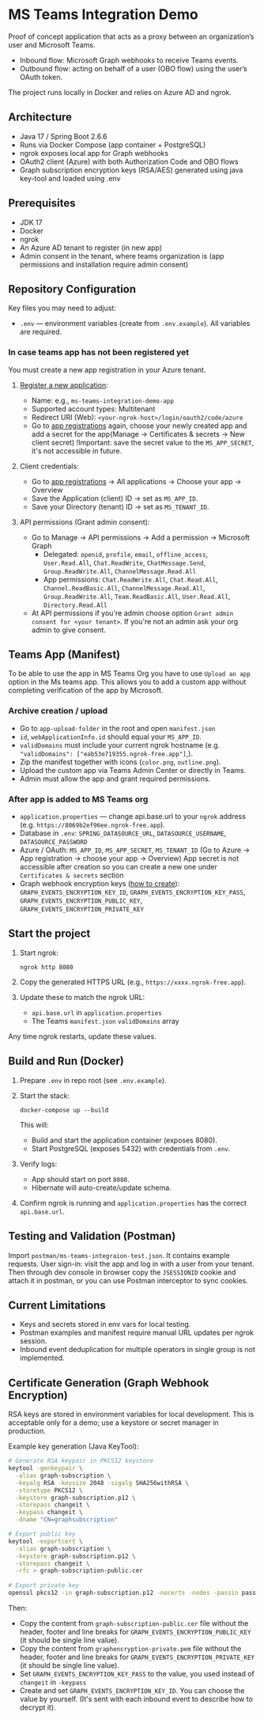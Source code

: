 # MS Teams Integration Demo

Proof of concept application that acts as a proxy between an organization’s user and Microsoft Teams.

* Inbound flow: Microsoft Graph webhooks to receive Teams events.
* Outbound flow: acting on behalf of a user (OBO flow) using the user’s OAuth token.

The project runs locally in Docker and relies on Azure AD and ngrok.

## Architecture

* Java 17 / Spring Boot 2.6.6
* Runs via Docker Compose (app container + PostgreSQL)
* ngrok exposes local app for Graph webhooks
* OAuth2 client (Azure) with both Authorization Code and OBO flows
* Graph subscription encryption keys (RSA/AES) generated using java key-tool and loaded using .env

## Prerequisites

* JDK 17
* Docker
* ngrok
* An Azure AD tenant to register (in new app)
* Admin consent in the tenant, where teams organization is (app permissions and installation require admin consent)

## Repository Configuration

Key files you may need to adjust:
* `.env` — environment variables (create from `.env.example`). All variables are required.

### In case teams app has not been registered yet

You must create a new app registration in your Azure tenant.

1. [Register a new application](https://portal.azure.com/#view/Microsoft_AAD_RegisteredApps/CreateApplicationBlade/quickStartType~/null/isMSAApp~/false):

   * Name: e.g., `ms-teams-integration-demo-app`
   * Supported account types: Multitenant
   * Redirect URI (Web): `<your-ngrok-host>/login/oauth2/code/azure`
   * Go to [app registrations](https://portal.azure.com/#view/Microsoft_AAD_RegisteredApps/ApplicationsListBlade) again, choose your newly created app and add a secret for the app(Manage -> Certificates & secrets -> New client secret)
!Important: save the secret value to the `MS_APP_SECRET`, it's not accessible in future.

2. Client credentials:

   * Go to [app registrations](https://portal.azure.com/#view/Microsoft_AAD_RegisteredApps/ApplicationsListBlade) -> All applications -> Choose your app -> Overview
   * Save the Application (client) ID → set as `MS_APP_ID`.
   * Save your Directory (tenant) ID → set as `MS_TENANT_ID`.

3. API permissions (Grant admin consent):

   * Go to Manage -> API permissions -> Add a permission -> Microsoft Graph
     * Delegated: `openid`, `profile`, `email`, `offline_access`, `User.Read.All`, `Chat.ReadWrite`, `ChatMessage.Send`, `Group.ReadWrite.All`, `ChannelMessage.Read.All`
     * App permissions: `Chat.ReadWrite.All`, `Chat.Read.All`, `Channel.ReadBasic.All`, `ChannelMessage.Read.All`,  `Group.ReadWrite.All`, `Team.ReadBasic.All`, `User.Read.All`, `Directory.Read.All`
   * At API permissions if you're admin choose option `Grant admin consent for <your tenant>`. If you're not an admin ask your org admin to give consent.

## Teams App (Manifest)

To be able to use the app in MS Teams Org you have to use `Upload an app` option in the Ms teams app.
This allows you to add a custom app without completing verification of the app by Microsoft.

### Archive creation / upload

* Go to `app-upload-folder` in the root and open `manifest.json`
* `id`, `webApplicationInfo.id` should equal your `MS_APP_ID`.
* `validDomains` must include your current ngrok hostname (e.g. `"validDomains": ["eab53e719355.ngrok-free.app"]`,).
* Zip the manifest together with icons (`color.png`, `outline.png`).
* Upload the custom app via Teams Admin Center or directly in Teams.
* Admin must allow the app and grant required permissions.

### After app is added to MS Teams org

* `application.properties` — change api.base.url to your `ngrok` address (e.g. `https://8069b2ef96ee.ngrok-free.app`).
* Database in `.env`: `SPRING_DATASOURCE_URL`, `DATASOURCE_USERNAME`, `DATASOURCE_PASSWORD`
* Azure / OAuth: `MS_APP_ID`, `MS_APP_SECRET`, `MS_TENANT_ID` (Go to Azure -> App registration -> choose your app -> Overview)
App secret is not accessible after creation so you can create a new one under  `Certificates & secrets` section
* Graph webhook encryption keys ([how to create](#certificate-generation-graph-webhook-encryption)):
  `GRAPH_EVENTS_ENCRYPTION_KEY_ID`, `GRAPH_EVENTS_ENCRYPTION_KEY_PASS`,
  `GRAPH_EVENTS_ENCRYPTION_PUBLIC_KEY`, `GRAPH_EVENTS_ENCRYPTION_PRIVATE_KEY`


## Start the project

1. Start ngrok:

   ```
   ngrok http 8080
   ```
2. Copy the generated HTTPS URL (e.g., `https://xxxx.ngrok-free.app`).
3. Update these to match the ngrok URL:

    * `api.base.url` in `application.properties`
    * The Teams `manifest.json` `validDomains` array

Any time ngrok restarts, update these values.

## Build and Run (Docker)

1. Prepare `.env` in repo root (see `.env.example`).

2. Start the stack:

   ```
   docker-compose up --build
   ```

   This will:

    * Build and start the application container (exposes 8080).
    * Start PostgreSQL (exposes 5432) with credentials from `.env`.

3. Verify logs:

    * App should start on port `8080`.
    * Hibernate will auto-create/update schema.

4. Confirm ngrok is running and `application.properties` has the correct `api.base.url`.

## Testing and Validation (Postman)

Import `postman/ms-teams-integraion-test.json`. It contains example requests. 
User sign-in: visit the app and log in with a user from your tenant. Then through dev console
in browser copy the `JSESSIONID` cookie and attach it in postman, or you can use Postman interceptor
to sync cookies. 


## Current Limitations

* Keys and secrets stored in env vars for local testing.
* Postman examples and manifest require manual URL updates per ngrok session.
* Inbound event deduplication for multiple operators in single group is not implemented.


## Certificate Generation (Graph Webhook Encryption)

RSA keys are stored in environment variables for local development. This is acceptable only for a demo;
use a keystore or secret manager in production.

Example key generation (Java KeyTool):

```bash
# Generate RSA keypair in PKCS12 keystore
keytool -genkeypair \
  -alias graph-subscription \
  -keyalg RSA -keysize 2048 -sigalg SHA256withRSA \
  -storetype PKCS12 \
  -keystore graph-subscription.p12 \
  -storepass changeit \
  -keypass changeit \
  -dname "CN=graphsubscription"

# Export public key
keytool -exportcert \
  -alias graph-subscription \
  -keystore graph-subscription.p12 \
  -storepass changeit \
  -rfc > graph-subscription-public.cer
  
# Export private key
openssl pkcs12 -in graph-subscription.p12 -nocerts -nodes -passin pass:changeit -out graphencryption-private.pem
```

Then:

* Copy the content from `graph-subscription-public.cer` file without the header, footer and line breaks for `GRAPH_EVENTS_ENCRYPTION_PUBLIC_KEY` (it should be single line value).
* Copy the content from `graphencryption-private.pem` file without the header, footer and line breaks for `GRAPH_EVENTS_ENCRYPTION_PRIVATE_KEY` (it should be single line value).
* Set `GRAPH_EVENTS_ENCRYPTION_KEY_PASS` to the value, you used instead of `changeit` in `-keypass`
* Create and set `GRAPH_EVENTS_ENCRYPTION_KEY_ID`. You can choose the value by yourself.
  (It's sent with each inbound event to describe how to decrypt it).

